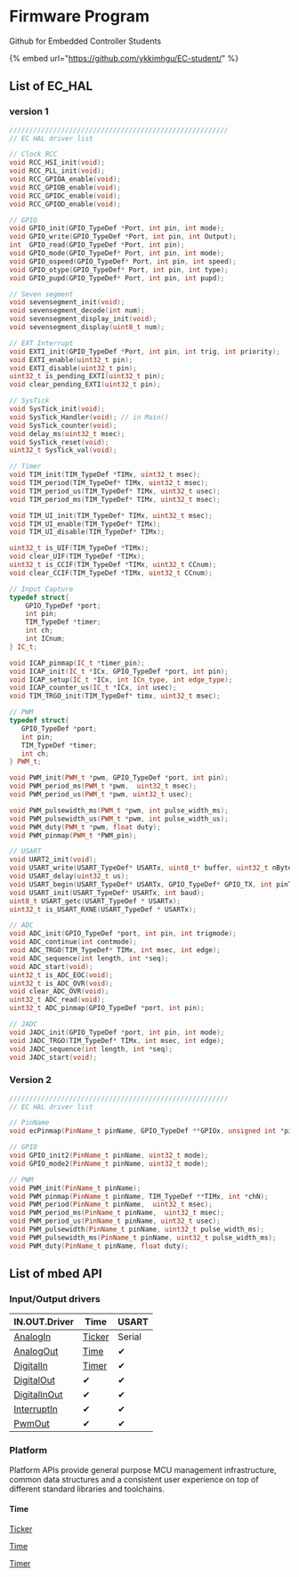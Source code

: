 # Firmware Program

Github for Embedded Controller Students

{% embed url="https://github.com/ykkimhgu/EC-student/" %}

## List of EC\_HAL

### version 1

```cpp
///////////////////////////////////////////////////////
// EC HAL driver list

// Clock RCC
void RCC_HSI_init(void);
void RCC_PLL_init(void);
void RCC_GPIOA_enable(void);
void RCC_GPIOB_enable(void);
void RCC_GPIOC_enable(void);
void RCC_GPIOD_enable(void);

// GPIO
void GPIO_init(GPIO_TypeDef *Port, int pin, int mode);
void GPIO_write(GPIO_TypeDef *Port, int pin, int Output);
int  GPIO_read(GPIO_TypeDef *Port, int pin);
void GPIO_mode(GPIO_TypeDef* Port, int pin, int mode);
void GPIO_ospeed(GPIO_TypeDef* Port, int pin, int speed);
void GPIO_otype(GPIO_TypeDef* Port, int pin, int type);
void GPIO_pupd(GPIO_TypeDef* Port, int pin, int pupd);

// Seven segment
void sevensegment_init(void);
void sevensegment_decode(int num);
void sevensegment_display_init(void);
void sevensegment_display(uint8_t num);

// EXT Interrupt
void EXTI_init(GPIO_TypeDef *Port, int pin, int trig, int priority);
void EXTI_enable(uint32_t pin);
void EXTI_disable(uint32_t pin);
uint32_t is_pending_EXTI(uint32_t pin);
void clear_pending_EXTI(uint32_t pin);

// SysTick
void SysTick_init(void);
void SysTick_Handler(void); // in Main()
void SysTick_counter(void);
void delay_ms(uint32_t msec);
void SysTick_reset(void);
uint32_t SysTick_val(void);

// Timer
void TIM_init(TIM_TypeDef *TIMx, uint32_t msec);
void TIM_period(TIM_TypeDef* TIMx, uint32_t msec);		
void TIM_period_us(TIM_TypeDef* TIMx, uint32_t usec);  	
void TIM_period_ms(TIM_TypeDef* TIMx, uint32_t msec);

void TIM_UI_init(TIM_TypeDef* TIMx, uint32_t msec); 
void TIM_UI_enable(TIM_TypeDef* TIMx); 
void TIM_UI_disable(TIM_TypeDef* TIMx);

uint32_t is_UIF(TIM_TypeDef *TIMx);
void clear_UIF(TIM_TypeDef *TIMx);
uint32_t is_CCIF(TIM_TypeDef *TIMx, uint32_t CCnum);
void clear_CCIF(TIM_TypeDef *TIMx, uint32_t CCnum);

// Input Capture
typedef struct{
	GPIO_TypeDef *port;
	int pin;   
	TIM_TypeDef *timer;
	int ch; 
	int ICnum;
} IC_t;

void ICAP_pinmap(IC_t *timer_pin);
void ICAP_init(IC_t *ICx, GPIO_TypeDef *port, int pin);
void ICAP_setup(IC_t *ICx, int ICn_type, int edge_type);
void ICAP_counter_us(IC_t *ICx, int usec);
void TIM_TRGO_init(TIM_TypeDef* timx, uint32_t msec);

// PWM
typedef struct{
   GPIO_TypeDef *port;
   int pin;
   TIM_TypeDef *timer;
   int ch;
} PWM_t;

void PWM_init(PWM_t *pwm, GPIO_TypeDef *port, int pin);
void PWM_period_ms(PWM_t *pwm,  uint32_t msec);		
void PWM_period_us(PWM_t *pwm, uint32_t usec); 

void PWM_pulsewidth_ms(PWM_t *pwm, int pulse_width_ms);
void PWM_pulsewidth_us(PWM_t *pwm, int pulse_width_us);
void PWM_duty(PWM_t *pwm, float duty);
void PWM_pinmap(PWM_t *PWM_pin);

// USART
void UART2_init(void);
void USART_write(USART_TypeDef* USARTx, uint8_t* buffer, uint32_t nBytes);
void USART_delay(uint32_t us);  
void USART_begin(USART_TypeDef* USARTx, GPIO_TypeDef* GPIO_TX, int pinTX, GPIO_TypeDef* GPIO_RX, int pinRX, int baud);
void USART_init(USART_TypeDef* USARTx, int baud);  															
uint8_t USART_getc(USART_TypeDef * USARTx);										
uint32_t is_USART_RXNE(USART_TypeDef * USARTx);

// ADC
void ADC_init(GPIO_TypeDef *port, int pin, int trigmode);
void ADC_continue(int contmode); 													
void ADC_TRGO(TIM_TypeDef* TIMx, int msec, int edge);
void ADC_sequence(int length, int *seq); 
void ADC_start(void);
uint32_t is_ADC_EOC(void);
uint32_t is_ADC_OVR(void);
void clear_ADC_OVR(void);
uint32_t ADC_read(void);
uint32_t ADC_pinmap(GPIO_TypeDef *port, int pin);

// JADC
void JADC_init(GPIO_TypeDef *port, int pin, int mode);
void JADC_TRGO(TIM_TypeDef* TIMx, int msec, int edge);
void JADC_sequence(int length, int *seq); 
void JADC_start(void);
```



### Version 2

```cpp
///////////////////////////////////////////////////////
// EC HAL driver list

// PinName
void ecPinmap(PinName_t pinName, GPIO_TypeDef **GPIOx, unsigned int *pin);

// GPIO
void GPIO_init2(PinName_t pinName, uint32_t mode);
void GPIO_mode2(PinName_t pinName, uint32_t mode);

// PWM
void PWM_init(PinName_t pinName);
void PWM_pinmap(PinName_t pinName, TIM_TypeDef **TIMx, int *chN);
void PWM_period(PinName_t pinName,  uint32_t msec);	
void PWM_period_ms(PinName_t pinName,  uint32_t msec);
void PWM_period_us(PinName_t pinName, uint32_t usec);
void PWM_pulsewidth(PinName_t pinName, uint32_t pulse_width_ms);
void PWM_pulsewidth_ms(PinName_t pinName, uint32_t pulse_width_ms);
void PWM_duty(PinName_t pinName, float duty);
```



## List of mbed API

### Input/Output drivers

| IN.OUT.Driver                                                                 | Time                                                              | USART  |
| ----------------------------------------------------------------------------- | ----------------------------------------------------------------- | ------ |
| [AnalogIn](https://os.mbed.com/docs/mbed-os/v6.13/apis/i-o-apis.html)         | [Ticker](https://os.mbed.com/docs/mbed-os/v6.13/apis/ticker.html) | Serial |
| [AnalogOut](https://os.mbed.com/docs/mbed-os/v6.13/apis/analogout.html)       | [Time](https://os.mbed.com/docs/mbed-os/v6.13/apis/time.html)     | ✔      |
| [DigitalIn](https://os.mbed.com/docs/mbed-os/v6.13/apis/digitalin.html)       | [Timer](https://os.mbed.com/docs/mbed-os/v6.13/apis/timer.html)   | ✔      |
| [DigitalOut](https://os.mbed.com/docs/mbed-os/v6.13/apis/digitalout.html)     | ✔                                                                 | ✔      |
| [DigitalInOut](https://os.mbed.com/docs/mbed-os/v6.13/apis/digitalinout.html) | ✔                                                                 | ✔      |
| [InterruptIn](https://os.mbed.com/docs/mbed-os/v6.13/apis/interruptin.html)   | ✔                                                                 | ✔      |
| [PwmOut](https://os.mbed.com/docs/mbed-os/v6.13/apis/pwmout.html)             | ✔                                                                 | ✔      |

### Platform

Platform APIs provide general purpose MCU management infrastructure, common data structures and a consistent user experience on top of different standard libraries and toolchains.

#### Time

[Ticker](https://os.mbed.com/docs/mbed-os/v6.13/apis/ticker.html)

[Time](https://os.mbed.com/docs/mbed-os/v6.13/apis/time.html)

[Timer](https://os.mbed.com/docs/mbed-os/v6.13/apis/timer.html)
